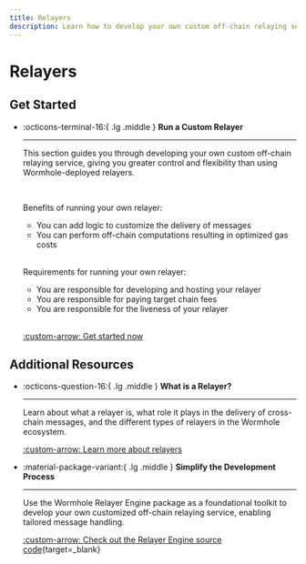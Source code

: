 ```yaml
---
title: Relayers
description: Learn how to develop your own custom off-chain relaying service, giving you greater control and flexibility than using Wormhole-deployed relayers.
---
```


# Relayers

## Get Started

<div class="grid cards" markdown>

-   :octicons-terminal-16:{ .lg .middle } **Run a Custom Relayer**

    ---

    This section guides you through developing your own custom off-chain relaying service, giving you greater control and flexibility than using Wormhole-deployed relayers.

    <br>

    Benefits of running your own relayer:

    - You can add logic to customize the delivery of messages
    - You can perform off-chain computations resulting in optimized gas costs

    <br>

    Requirements for running your own relayer:

    - You are responsible for developing and hosting your relayer
    - You are responsible for paying target chain fees
    - You are responsible for the liveness of your relayer

    <br>

    [:custom-arrow: Get started now](/docs/infrastructure/relayers/run-relayer/)

</div>

## Additional Resources

<div class="grid cards" markdown>

-   :octicons-question-16:{ .lg .middle } **What is a Relayer?**

    ---

    Learn about what a relayer is, what role it plays in the delivery of cross-chain messages, and the different types of relayers in the Wormhole ecosystem.

    [:custom-arrow: Learn more about relayers](/docs/learn/infrastructure/relayer/)

-   :material-package-variant:{ .lg .middle } **Simplify the Development Process**

    ---

    Use the Wormhole Relayer Engine package as a foundational toolkit to develop your own customized off-chain relaying service, enabling tailored message handling.

    [:custom-arrow: Check out the Relayer Engine source code](https://github.com/wormhole-foundation/relayer-engine){target=\_blank}

</div>
